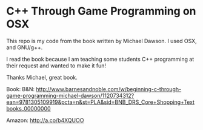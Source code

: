 # C++ Through Game Programming on OSX

This repo is my code from the book written by Michael Dawson.  I used OSX, and GNU/g++.

I read the book because I am teaching some students C++ programming at
their request and wanted to make it fun!

Thanks Michael, great book.

Book:
B&N:
http://www.barnesandnoble.com/w/beginning-c-through-game-programming-michael-dawson/1120734312?ean=9781305109919&pcta=n&st=PLA&sid=BNB_DRS_Core+Shopping+Textbooks_00000000

Amazon:
http://a.co/b4XQUOO
